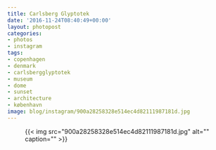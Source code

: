 ```yaml
---
title: Carlsberg Glyptotek
date: '2016-11-24T08:40:49+00:00'
layout: photopost
categories:
- photos
- instagram
tags:
- copenhagen
- denmark
- carlsbergglyptotek
- museum
- dome
- sunset
- architecture
- københavn
image: blog/instagram/900a28258328e514ec4d82111987181d.jpg
---
```


<figure class="photo photo--square">
  {{< img src="900a28258328e514ec4d82111987181d.jpg" alt="" caption="" >}}

</figure>



